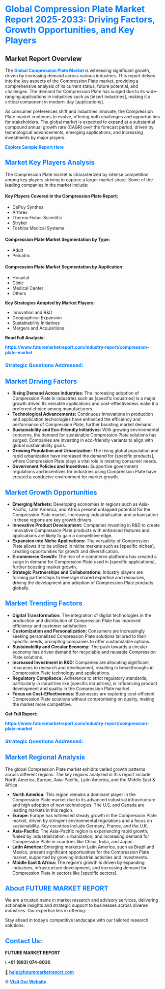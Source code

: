 <h1 style="color: #007BFF;">Global Compression Plate Market Report 2025-2033: Driving Factors, Growth Opportunities, and Key Players</h1>

<section id="overview">
<h2>Market Report Overview</h2>
<p>The <a href="https://www.futuremarketreport.com/industry-report/compression-plate-market" style="color: #007BFF; text-decoration: none;"><strong>Global Compression Plate Market</strong></a> is witnessing significant growth, driven by increasing demand across various industries. This report delves into the key aspects of the Compression Plate market, providing a comprehensive analysis of its current status, future potential, and challenges. The demand for Compression Plate has surged due to its wide-ranging applications in industries such as [insert industries], making it a critical component in modern-day [applications].</p>
<p>As consumer preferences shift and industries innovate, the Compression Plate market continues to evolve, offering both challenges and opportunities for stakeholders. The global market is expected to expand at a substantial compound annual growth rate (CAGR) over the forecast period, driven by technological advancements, emerging applications, and increasing investments by major players.</p>
</section>

<section id="overview">
<p><a href="https://www.futuremarketreport.com/request-sample/reportId=83934" style="color: #007BFF; text-decoration: none;"><strong>Explore Sample Report Here</strong></a></p>
</section>

<section id="key-players">
<h2 style="color: #007BFF;">Market Key Players Analysis</h2>
<p>The Compression Plate market is characterized by intense competition among key players striving to capture a larger market share. Some of the leading companies in the market include:</p>
<h4>Key Players Covered in the Compression Plate Report:</h4>
<ul><li>DePuy Synthes</li><li>Arthrex</li><li>Thermo Fisher Scientific</li><li>Stryker</li><li>Toshiba Medical Systems</li></ul>
<h4>Compression Plate Market Segmentation by Type:</h4>
<ul><li>Adult</li><li>Pediatric</li></ul>

<h4>Compression Plate Market Segmentation by Application:</h4>
<ul><li>Hospital</li><li>Clinic</li><li>Medical Center</li><li>Others</li></ul>
<p><strong>Key Strategies Adopted by Market Players:</strong></p>
<ul>
<li>Innovation and R&D</li>
<li>Geographical Expansion</li>
<li>Sustainability Initiatives</li>
<li>Mergers and Acquisitions</li>
</ul>
</section>

<section>
<p><strong>Read Full Analysis: </strong></p><a href="https://www.futuremarketreport.com/industry-report/compression-plate-market" style="color: #007BFF; text-decoration: none;"><strong>https://www.futuremarketreport.com/industry-report/compression-plate-market</strong></a>
<h3 style="color: #007BFF;">Strategic Questions Addressed:</h3>
</section>

<section id="driving-factors">
<h2 style="color: #007BFF;">Market Driving Factors</h2>
<ul>
<li><strong>Rising Demand Across Industries:</strong> The increasing adoption of Compression Plate in industries such as [specific industries] is a major growth driver. Its versatile applications and cost-effectiveness make it a preferred choice among manufacturers.</li>
<li><strong>Technological Advancements:</strong> Continuous innovations in production and application technologies have enhanced the efficiency and performance of Compression Plate, further boosting market demand.</li>
<li><strong>Sustainability and Eco-Friendly Initiatives:</strong> With growing environmental concerns, the demand for sustainable Compression Plate solutions has surged. Companies are investing in eco-friendly variants to align with global sustainability goals.</li>
<li><strong>Growing Population and Urbanization:</strong> The rising global population and rapid urbanization have increased the demand for [specific products], where Compression Plate plays a vital role in meeting consumer needs.</li>
<li><strong>Government Policies and Incentives:</strong> Supportive government regulations and incentives for industries using Compression Plate have created a conducive environment for market growth.</li>
</ul>
</section>

<section id="growth-opportunities">
<h2 style="color: #007BFF;">Market Growth Opportunities</h2>
<ul>
<li><strong>Emerging Markets:</strong> Developing economies in regions such as Asia-Pacific, Latin America, and Africa present untapped potential for the Compression Plate market. Increasing industrialization and urbanization in these regions are key growth drivers.</li>
<li><strong>Innovative Product Development:</strong> Companies investing in R&D to create innovative Compression Plate products with enhanced features and applications are likely to gain a competitive edge.</li>
<li><strong>Expansion into Niche Applications:</strong> The versatility of Compression Plate allows it to be utilized in niche markets such as [specific niches], creating opportunities for growth and diversification.</li>
<li><strong>E-commerce Growth:</strong> The rise of e-commerce platforms has created a surge in demand for Compression Plate used in [specific applications], further boosting market growth.</li>
<li><strong>Strategic Partnerships and Collaborations:</strong> Industry players are forming partnerships to leverage shared expertise and resources, driving the development and adoption of Compression Plate products globally.</li>
</ul>
</section>

<section id="trending-factors">
<h2 style="color: #007BFF;">Market Trending Factors</h2>
<ul>
<li><strong>Digital Transformation:</strong> The integration of digital technologies in the production and distribution of Compression Plate has improved efficiency and customer satisfaction.</li>
<li><strong>Customization and Personalization:</strong> Consumers are increasingly seeking personalized Compression Plate solutions tailored to their specific needs, prompting companies to offer customizable options.</li>
<li><strong>Sustainability and Circular Economy:</strong> The push towards a circular economy has driven demand for recyclable and reusable Compression Plate solutions.</li>
<li><strong>Increased Investment in R&D:</strong> Companies are allocating significant resources to research and development, resulting in breakthroughs in Compression Plate technology and applications.</li>
<li><strong>Regulatory Compliance:</strong> Adherence to strict regulatory standards, particularly in industries like [specific industries], is influencing product development and quality in the Compression Plate market.</li>
<li><strong>Focus on Cost-Effectiveness:</strong> Businesses are exploring cost-efficient Compression Plate solutions without compromising on quality, making the market more competitive.</li>
</ul>
</section>

<section>
<p><strong>Get Full Report: </strong></p><a href="https://www.futuremarketreport.com/industry-report/compression-plate-market" style="color: #007BFF; text-decoration: none;"><strong>https://www.futuremarketreport.com/industry-report/compression-plate-market</strong></a>
<h3 style="color: #007BFF;">Strategic Questions Addressed:</h3>
</section>


<section id="regional-analysis">
<h2 style="color: #007BFF;">Market Regional Analysis</h2>
<p>The global Compression Plate market exhibits varied growth patterns across different regions. The key regions analyzed in this report include North America, Europe, Asia-Pacific, Latin America, and the Middle East & Africa:</p>
<ul>
<li><strong>North America:</strong> This region remains a dominant player in the Compression Plate market due to its advanced industrial infrastructure and high adoption of new technologies. The U.S. and Canada are leading markets in this region.</li>
<li><strong>Europe:</strong> Europe has witnessed steady growth in the Compression Plate market, driven by stringent environmental regulations and a focus on sustainability. Key countries include Germany, France, and the U.K.</li>
<li><strong>Asia-Pacific:</strong> The Asia-Pacific region is experiencing rapid growth, fueled by industrialization, urbanization, and increasing demand for Compression Plate in countries like China, India, and Japan.</li>
<li><strong>Latin America:</strong> Emerging markets in Latin America, such as Brazil and Mexico, present significant opportunities for the Compression Plate market, supported by growing industrial activities and investments.</li>
<li><strong>Middle East & Africa:</strong> The region’s growth is driven by expanding industries, infrastructure development, and increasing demand for Compression Plate in sectors like [specific sectors].</li>
</ul>
</section>

<footer>
<h2 style="color: #007BFF;">About FUTURE MARKET REPORT</h2>
<p>We are a trusted name in market research and advisory services, delivering actionable insights and strategic support to businesses across diverse industries. Our expertise lies in offering:</p>

<p>Stay ahead in today’s competitive landscape with our tailored research solutions.</p>

<h2 style="color: #007BFF;">Contact Us:</h2>
<p><strong>FUTURE MARKET REPORT</strong></p>
<p>📞 <strong>+91 (883) 074-8030</strong></p>
<p>📧 <strong><a href="mailto:help@futuremarketreport.com" style="color: #007BFF;">help@futuremarketreport.com</a></strong></p>
<p>🌐 <strong><a href="https://www.futuremarketreport.com/" style="color: #007BFF;">Visit Our Website</a></strong></p>
</footer>